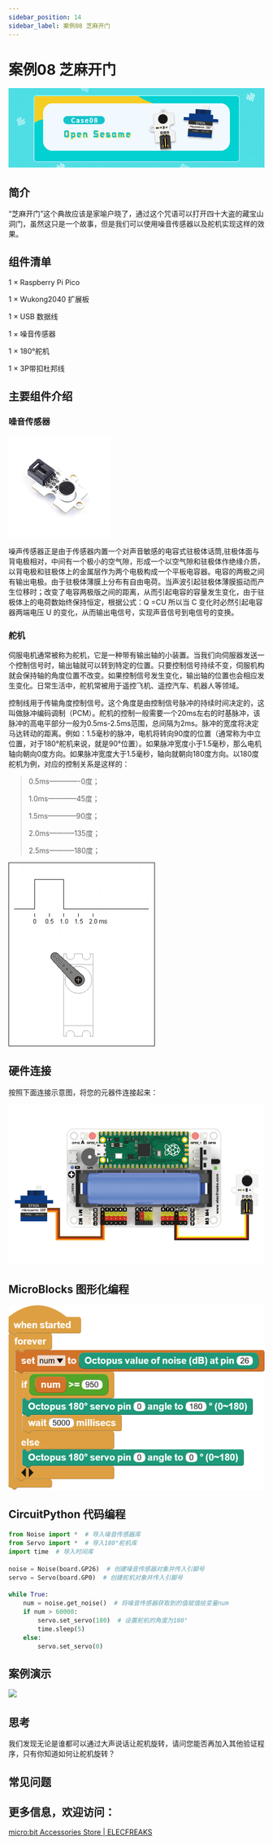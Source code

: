 ```yaml
---
sidebar_position: 14
sidebar_label: 案例08 芝麻开门
---
```



# 案例08 芝麻开门

![](./images/wukong2040-inventors-case08-01.png)

## 简介

“芝麻开门”这个典故应该是家喻户晓了，通过这个咒语可以打开四十大盗的藏宝山洞门，虽然这只是一个故事，但是我们可以使用噪音传感器以及舵机实现这样的效果。

## 组件清单

1 × Raspberry Pi Pico

1 × Wukong2040 扩展板

1 × USB 数据线

1 × 噪音传感器

1 × 180°舵机

1 × 3P带扣杜邦线

## 主要组件介绍

### 噪音传感器

![](./images/wukong2040-inventors-introduction-12.png)

噪声传感器正是由于传感器内置一个对声音敏感的电容式驻极体话筒,驻极体面与背电极相对，中间有一个极小的空气隙，形成一个以空气隙和驻极体作绝缘介质，以背电极和驻极体上的金属层作为两个电极构成一个平板电容器。电容的两极之间有输出电极。由于驻极体薄膜上分布有自由电荷。当声波引起驻极体薄膜振动而产生位移时；改变了电容两极版之间的距离，从而引起电容的容量发生变化，由于驻极体上的电荷数始终保持恒定，根据公式：Q =CU 所以当 C 变化时必然引起电容器两端电压 U 的变化，从而输出电信号，实现声音信号到电信号的变换。

### 舵机

伺服电机通常被称为舵机，它是一种带有输出轴的小装置。当我们向伺服器发送一个控制信号时，输出轴就可以转到特定的位置。只要控制信号持续不变，伺服机构就会保持轴的角度位置不改变。如果控制信号发生变化，输出轴的位置也会相应发生变化。日常生活中，舵机常被用于遥控飞机、遥控汽车、机器人等领域。

控制线用于传输角度控制信号。这个角度是由控制信号脉冲的持续时间决定的，这叫做脉冲编码调制（PCM）。舵机的控制一般需要一个20ms左右的时基脉冲，该脉冲的高电平部分一般为0.5ms-2.5ms范围，总间隔为2ms。脉冲的宽度将决定马达转动的距离。例如：1.5毫秒的脉冲，电机将转向90度的位置（通常称为中立位置，对于180°舵机来说，就是90°位置）。如果脉冲宽度小于1.5毫秒，那么电机轴向朝向0度方向。如果脉冲宽度大于1.5毫秒，轴向就朝向180度方向。以180度舵机为例，对应的控制关系是这样的：

> 0.5ms————-0度；
>
> 1.0ms————45度；
>
> 1.5ms————90度；
>
> 2.0ms———–135度；
>
> 2.5ms———–180度；

![](./images/pico-beginner-kit-61.gif)

## 硬件连接

按照下面连接示意图，将您的元器件连接起来：

![](./images/wukong2040-inventors-case08-05.png)

## MicroBlocks 图形化编程

![](./images/wukong2040-inventors-case06-05.png)

## CircuitPython 代码编程

```python
from Noise import *  # 导入噪音传感器库
from Servo import *  # 导入180°舵机库
import time  # 导入时间库

noise = Noise(board.GP26)  # 创建噪音传感器对象并传入引脚号
servo = Servo(board.GP0)  # 创建舵机对象并传入引脚号

while True:
    num = noise.get_noise()  # 将噪音传感器获取到的值赋值给变量num
    if num > 60000:
        servo.set_servo(180)  # 设置舵机的角度为180°
        time.sleep(5)
    else:
        servo.set_servo(0)
```

## 案例演示

![](./images/wukong2040-inventors-kit-case08-06.gif)

## 思考

我们发现无论是谁都可以通过大声说话让舵机旋转，请问您能否再加入其他验证程序，只有你知道如何让舵机旋转？



## 常见问题



## 更多信息，欢迎访问：

[micro:bit Accessories Store | ELECFREAKS](https://www.elecfreaks.com/)
